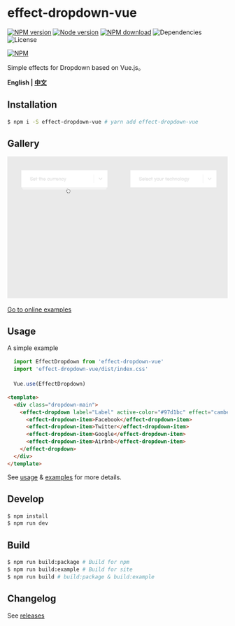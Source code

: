 # effect-dropdown-vue

[![NPM version][badge-npm-version]][url-npm]
[![Node version][badge-node-version]][url-npm]
[![NPM download][badge-npm-download]][url-npm]
![Dependencies][badge-dependencies]
![License][badge-license]

[![NPM][image-npm]][url-npm]

Simple effects for Dropdown based on Vue.js。

**English | [中文](./README.md)**

## Installation

```bash
$ npm i -S effect-dropdown-vue # yarn add effect-dropdown-vue
```

## Gallery

![Gallery](./docs/images/gallery.gif)

[Go to online examples](https://xbt1.github.io/effect-dropdown-vue/)

## Usage

A simple example

```javascript
  import EffectDropdown from 'effect-dropdown-vue'
  import 'effect-dropdown-vue/dist/index.css'

  Vue.use(EffectDropdown)
```

```html
<template>
  <div class="dropdown-main">
    <effect-dropdown label="Label" active-color="#97d1bc" effect="camber">
      <effect-dropdown-item>Facebook</effect-dropdown-item>
      <effect-dropdown-item>Twitter</effect-dropdown-item>
      <effect-dropdown-item>Google</effect-dropdown-item>
      <effect-dropdown-item>Airbnb</effect-dropdown-item>
    </effect-dropdown>
  </div>
</template>
```

See [usage](./docs/usage-en.md) & [examples](./examples) for more details.

## Develop

```bash
$ npm install
$ npm run dev
```

## Build

```bash
$ npm run build:package # Build for npm
$ npm run build:example # Build for site
$ npm run build # build:package & build:example
```

## Changelog

See [releases][url-releases]


[badge-npm-version]: https://img.shields.io/npm/v/effect-dropdown-vue.svg
[badge-node-version]: https://img.shields.io/node/v/effect-dropdown-vue.svg
[badge-npm-download]: https://img.shields.io/npm/dt/effect-dropdown-vue.svg
[badge-license]: https://img.shields.io/github/license/XBT1/effect-dropdown-vue.svg
[badge-dependencies]: https://img.shields.io/david/dev/XBT1/effect-dropdown-vue.svg

[url-npm]: https://npmjs.org/package/effect-dropdown-vue
[url-dependencies]: https://david-dm.org/vkbansal/effect-dropdown-vue
[url-releases]: https://github.com/XBT1/effect-dropdown-vue/releases

[image-npm]: https://nodei.co/npm/effect-dropdown-vue.png
